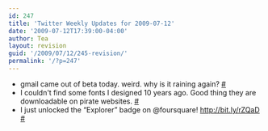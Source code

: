 ```yaml
---
id: 247
title: 'Twitter Weekly Updates for 2009-07-12'
date: '2009-07-12T17:39:00-04:00'
author: Tea
layout: revision
guid: '/2009/07/12/245-revision/'
permalink: '/?p=247'
---
```


- gmail came out of beta today. weird. why is it raining again? [\#](http://twitter.com/teacurran/statuses/2515459748)
- I couldn't find some fonts I designed 10 years ago. Good thing they are downloadable on pirate websites. [\#](http://twitter.com/teacurran/statuses/2521593074)
- I just unlocked the “Explorer” badge on @foursquare! <http://bit.ly/rZQaD> [\#](http://twitter.com/teacurran/statuses/2578367568)